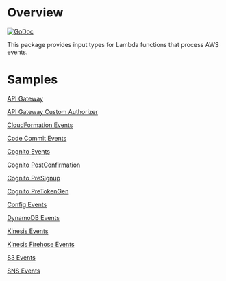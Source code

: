 # Overview

[![GoDoc](https://godoc.org/github.com/aws/aws-lambda-go/events?status.svg)](https://godoc.org/github.com/aws/aws-lambda-go/events)

This package provides input types for Lambda functions that process AWS events.

# Samples

[API Gateway](README_ApiGatewayEvent.md)

[API Gateway Custom Authorizer](README_ApiGatewayCustomAuthorizer.md)

[CloudFormation Events](../cfn/README.md)

[Code Commit Events](README_CodeCommit.md)

[Cognito Events](README_Cognito.md)

[Cognito PostConfirmation](README_Cognito_UserPools_PostConfirmation.md)

[Cognito PreSignup](README_Cognito_UserPools_PreSignup.md)

[Cognito PreTokenGen](README_Cognito_UserPools_PreTokenGen.md)

[Config Events](README_Config.md)

[DynamoDB Events](README_DynamoDB.md)

[Kinesis Events](README_Kinesis.md)

[Kinesis Firehose Events](README_KinesisFirehose.md)

[S3 Events](README_S3.md)

[SNS Events](README_SNS.md)
